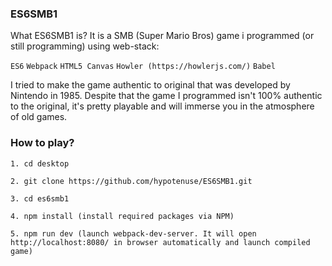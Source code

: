 ### ES6SMB1
What ES6SMB1 is? It is a SMB (Super Mario Bros) game i programmed (or still programming) using web-stack:

`ES6` `Webpack` `HTML5 Canvas` `Howler (https://howlerjs.com/)` `Babel`

I tried to make the game authentic to original that was developed by Nintendo in 1985. Despite that the game I programmed isn't 100% authentic to the original, it's pretty playable and will immerse you in the atmosphere of old games.

### How to play?
`1. cd desktop`

`2. git clone https://github.com/hypotenuse/ES6SMB1.git`

`3. cd es6smb1`

`4. npm install (install required packages via NPM)`

`5. npm run dev (launch webpack-dev-server. It will open http://localhost:8080/ in browser automatically and launch compiled game)`
